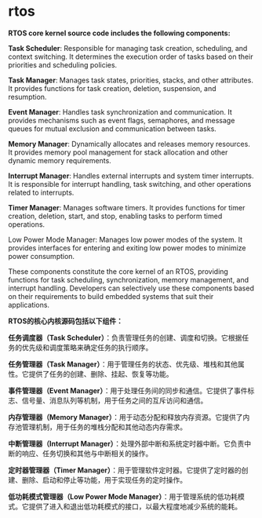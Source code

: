 # rtos
 
 
**RTOS core kernel source code includes the following components:**



**Task Scheduler**: Responsible for managing task creation, scheduling, and context switching. It determines the execution order of tasks based on their priorities and scheduling policies.

**Task Manager**: Manages task states, priorities, stacks, and other attributes. It provides functions for task creation, deletion, suspension, and resumption.

**Event Manager**: Handles task synchronization and communication. It provides mechanisms such as event flags, semaphores, and message queues for mutual exclusion and communication between tasks.

**Memory Manager**: Dynamically allocates and releases memory resources. It provides memory pool management for stack allocation and other dynamic memory requirements.

**Interrupt Manager**: Handles external interrupts and system timer interrupts. It is responsible for interrupt handling, task switching, and other operations related to interrupts.

**Timer Manager**: Manages software timers. It provides functions for timer creation, deletion, start, and stop, enabling tasks to perform timed operations.

Low Power Mode Manager: Manages low power modes of the system. It provides interfaces for entering and exiting low power modes to minimize power consumption.

These components constitute the core kernel of an RTOS, providing functions for task scheduling, synchronization, memory management, and interrupt handling. Developers can selectively use these components based on their requirements to build embedded systems that suit their applications.



**RTOS的核心内核源码包括以下组件：**


**任务调度器（Task Scheduler）**：负责管理任务的创建、调度和切换。它根据任务的优先级和调度策略来确定任务的执行顺序。

**任务管理器（Task Manager）**：用于管理任务的状态、优先级、堆栈和其他属性。它提供了任务的创建、删除、挂起、恢复等功能。

**事件管理器（Event Manager）**：用于处理任务间的同步和通信。它提供了事件标志、信号量、消息队列等机制，用于任务之间的互斥访问和通信。

**内存管理器（Memory Manager）**：用于动态分配和释放内存资源。它提供了内存池管理机制，用于任务的堆栈分配和其他动态内存需求。

**中断管理器（Interrupt Manager）**：处理外部中断和系统定时器中断。它负责中断的响应、任务切换和其他与中断相关的操作。

**定时器管理器（Timer Manager）**：用于管理软件定时器。它提供了定时器的创建、删除、启动和停止等功能，用于实现任务的定时操作。

**低功耗模式管理器（Low Power Mode Manager）**：用于管理系统的低功耗模式。它提供了进入和退出低功耗模式的接口，以最大程度地减少系统的能耗。

